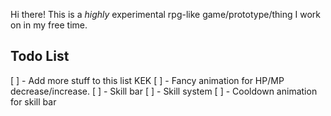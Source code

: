 Hi there! This is a *highly* experimental rpg-like game/prototype/thing I work on in my free time. 

## Todo List
[ ] - Add more stuff to this list KEK
[ ] - Fancy animation for HP/MP decrease/increase.
[ ] - Skill bar
[ ] - Skill system
[ ] - Cooldown animation for skill bar
